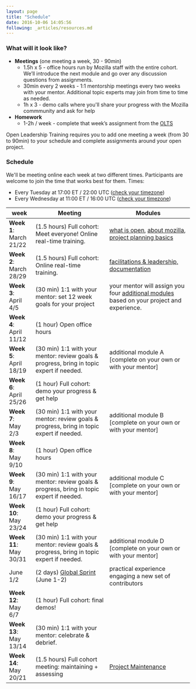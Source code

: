 ```yaml
---
layout: page
title: "Schedule"
date: 2016-10-06 14:05:56
following: _articles/resources.md
---
```


### What will it look like?
* **Meetings** (one meeting a week, 30 - 90min)
  * 1.5h x 5 - office hours run by Mozilla staff with the entire cohort. We’ll introduce the next module and go over any discussion questions from assignments.
  * 30min every 2 weeks - 1:1 mentorship meetings every two weeks with your mentor. Additional topic experts may join from time to time as needed.
  * 1h x 3 - demo calls where you'll share your progress with the Mozilla commmunity and ask for help
* **Homework**
  * 1-2h / week - complete that week’s assignment from the [OLTS](http://mzl.la/open-leadership)

Open Leadership Training requires you to add one meeting a week (from 30 to 90min) to your schedule and complete assignments around your open project.

### Schedule
We'll be meeting online each week at two different times. Participants are welcome to join the time that works best for them. Times:

* Every Tuesday at 17:00 ET / 22:00 UTC ([check your timezone](http://arewemeetingyet.com/Toronto/2017-03-21/17:00/w/Open%20Leadership%20Training))
* Every Wednesday at 11:00 ET / 16:00 UTC ([check your timezone](http://arewemeetingyet.com/Toronto/2017-03-22/11:00/w/Open%20Leadership%20Training))

week | Meeting | Modules
--- | --- | ---
**Week 1**:<br /> March 21/22 | (1.5 hours) Full cohort: Meet everyone! Online real-time training. | [what is open](https://mozilla.github.io/open-leadership-training-series/articles/introduction-to-open-leadership/introduction-to-working-open/), [about mozilla](https://mozilla.github.io/open-leadership-training-series/articles/introduction-to-open-leadership/getting-to-know-mozilla-and-the-leadership-network/), [project planning basics](https://mozilla.github.io/open-leadership-training-series/articles/opening-your-project/)
**Week 2**:<br /> March 28/29 | (1.5 hours) Full cohort: Online real-time training. | [facilitations & leadership, documentation](https://mozilla.github.io/open-leadership-training-series/articles/running-awesome-community-events/)
**Week 3**:<br /> April 4/5 | (30 min) 1:1 with your mentor: set 12 week goals for your project | your mentor will assign you four [additional modules](http://mzl.la/open-leadership) based on your project and experience.
**Week 4**:<br /> April 11/12 | (1 hour) Open office hours
**Week 5**:<br /> April 18/19 | (30 min) 1:1 with your mentor: review goals & progress, bring in topic expert if needed. | additional module A [complete on your own or with your mentor]
**Week 6**:<br /> April 25/26 | (1 hour) Full cohort: demo your progress & get help
**Week 7**:<br /> May 2/3 | (30 min) 1:1 with your mentor: review goals & progress, bring in topic expert if needed.  | additional module B [complete on your own or with your mentor]
**Week 8**:<br /> May 9/10 | (1 hour) Open office hours
**Week 9**:<br /> May 16/17 | (30 min) 1:1 with your mentor: review goals & progress, bring in topic expert if needed.  | additional module C [complete on your own or with your mentor]
**Week 10**:<br /> May 23/24 | (1 hour) Full cohort: demo your progress & get help
**Week 11**:<br /> May 30/31 | (30 min) 1:1 with your mentor: review goals & progress, bring in topic expert if needed.  | additional module D [complete on your own or with your mentor]
June 1/2 | (2 days) [Global Sprint](https://science.mozilla.org/programs/events/global-sprint-2017) (June 1-2) | practical experience engaging a new set of contributors
**Week 12**:<br /> May 6/7 | (1 hour) Full cohort: final demos!
**Week 13**:<br /> May 13/14 | (30 min) 1:1 with your mentor: celebrate & debrief.
**Week 14**:<br /> May 20/21 | (1.5 hours) Full cohort meeting: maintaining + assessing | [Project Maintenance](https://mozilla.github.io/open-leadership-training-series/articles/open-project-maintenance/)